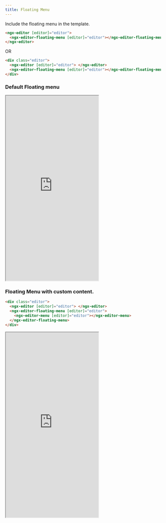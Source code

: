 ```yaml
---
title: Floating Menu
---
```


Include the floating menu in the template.

```html
<ngx-editor [editor]="editor">
  <ngx-editor-floating-menu [editor]="editor"></ngx-editor-floating-menu>
</ngx-editor>
```

OR

```html
<div class="editor">
  <ngx-editor [editor]="editor"> </ngx-editor>
  <ngx-editor-floating-menu [editor]="editor"></ngx-editor-floating-menu>
</div>
```

### Default Floating menu

<iframe src="https://stackblitz.com/edit/ngx-editor-floating-menu?embed=1&hideExplorer=1&view=preview" height="600"></iframe>

### Floating Menu with custom content.

```html
<div class="editor">
  <ngx-editor [editor]="editor"> </ngx-editor>
  <ngx-editor-floating-menu [editor]="editor">
    <ngx-editor-menu [editor]="editor"></ngx-editor-menu>
  </ngx-editor-floating-menu>
</div>
```

<iframe src="https://stackblitz.com/edit/ngx-editor-floating-menu-custom?embed=1&hideExplorer=1&view=preview" height="600"></iframe>
